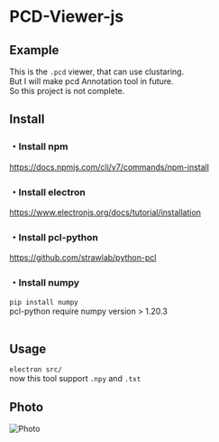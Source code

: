 # PCD-Viewer-js<br>
## Example<br>
This is the ```.pcd``` viewer, that can use clustaring.<br>
But I will make pcd Annotation tool in future. <br>
So this project is not complete.
## Install <br>
### ・Install npm
https://docs.npmjs.com/cli/v7/commands/npm-install
### ・Install electron
https://www.electronjs.org/docs/tutorial/installation
### ・Install pcl-python
https://github.com/strawlab/python-pcl
### ・Install numpy
```pip install numpy```<br>
pcl-python require numpy version > 1.20.3 
<br><br>
## Usage
```electron src/```<br>
now this tool support ```.npy``` and ```.txt``` 
<br>
## Photo
![Photo](https://imgur.com/QODIyn2.png)
